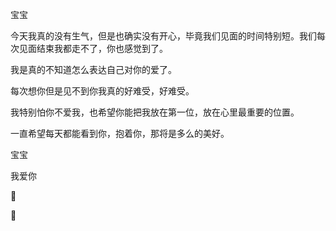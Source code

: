 宝宝

今天我真的没有生气，但是也确实没有开心，毕竟我们见面的时间特别短。我们每次见面结束我都走不了，你也感觉到了。

我是真的不知道怎么表达自己对你的爱了。

每次想你但是见不到你我真的好难受，好难受。

我特别怕你不爱我，也希望你能把我放在第一位，放在心里最重要的位置。

一直希望每天都能看到你，抱着你，那将是多么的美好。

宝宝

我爱你

🤟

🌹



